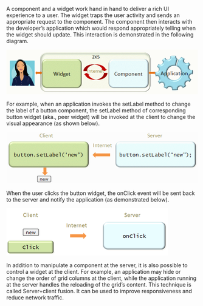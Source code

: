 A component and a widget work hand in hand to deliver a rich UI
experience to a user. The widget traps the user activity and sends an
appropriate request to the component. The component then interacts with
the developer’s application which would respond appropriately telling
when the widget should update. This interaction is demonstrated in the
following diagram.

![](images/ZKComDevEss_widget_component_application.png)

For example, when an application invokes the setLabel method to change
the label of a button component, the setLabel method of corresponding
button widget (aka., peer widget) will be invoked at the client to
change the visual appearance (as shown below).

![](images/ZKComDevEss_button_labels.png)

When the user clicks the button widget, the onClick event will be sent
back to the server and notify the application (as demonstrated below).

![](images/ZKComDevEss_button_click.png)

In addition to manipulate a component at the server, it is also possible
to control a widget at the client. For example, an application may hide
or change the order of grid columns at the client, while the application
running at the server handles the reloading of the grid’s content. This
technique is called Server+client fusion. It can be used to improve
responsiveness and reduce network traffic.
